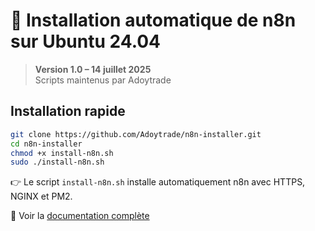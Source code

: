 # 🚀 Installation automatique de n8n sur Ubuntu 24.04

> **Version 1.0 – 14 juillet 2025**  
> Scripts maintenus par Adoytrade

## Installation rapide

```bash
git clone https://github.com/Adoytrade/n8n-installer.git
cd n8n-installer
chmod +x install-n8n.sh
sudo ./install-n8n.sh
```

👉 Le script `install-n8n.sh` installe automatiquement n8n avec HTTPS, NGINX et PM2.

📘 Voir la [documentation complète](https://Adoytrade.github.io/n8n-installer/)
